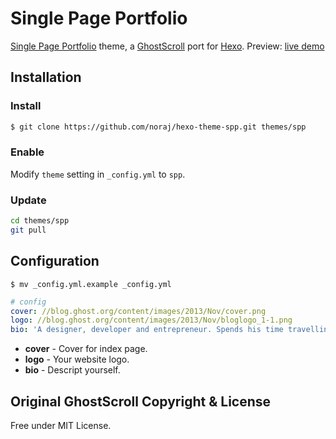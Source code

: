 # Single Page Portfolio

[Single Page Portfolio] theme, a [GhostScroll] port for [Hexo].
Preview: [live demo](http://kywk.github.io/hexo-theme-spp)

## Installation

### Install

``` bash
$ git clone https://github.com/noraj/hexo-theme-spp.git themes/spp
```

### Enable

Modify `theme` setting in `_config.yml` to `spp`.

### Update

``` bash
cd themes/spp
git pull
```


## Configuration

`$ mv _config.yml.example _config.yml`

``` yml
# config
cover: //blog.ghost.org/content/images/2013/Nov/cover.png
logo: //blog.ghost.org/content/images/2013/Nov/bloglogo_1-1.png
bio: 'A designer, developer and entrepreneur. Spends his time travelling the world with a bag of kites. Likes journalism and publishing platforms.'
```
- **cover** - Cover for index page.
- **logo** - Your website logo.
- **bio** - Descript yourself.


## Original GhostScroll Copyright & License ##

Free under MIT License. 

[Single Page Portfolio]: http://kywk.github.io/hexo-theme-spp/
[GhostScroll]: http://ghostscroll.grmmph.com/
[Hexo]: http://hexo.io/
